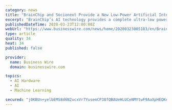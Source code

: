 ```yaml
---
category: news
title: "BrainChip and Socionext Provide a New Low-Power Artificial Intelligence Platform for AI Edge Applications"
excerpt: "BrainChip’s AI technology provides a complete ultra-low power AI Edge ... About Socionext Inc. Socionext is a global, innovative enterprise that designs, develops and delivers System-on-Chip based solutions to customers worldwide. The company is focused ..."
publishedDateTime: 2020-03-23T12:00:00Z
webUrl: "https://www.businesswire.com/news/home/20200323005183/en/BrainChip-Socionext-Provide-New-Low-Power-Artificial-Intelligence"
type: article
quality: 34
heat: 34
published: false

provider:
  name: Business Wire
  domain: businesswire.com

topics:
  - AI Hardware
  - AI
  - Machine Learning

secured: "j0KBUn+yelbEMS8d6N2ucxVr7YusemCP38fQBAUeHLUCeNMYtwF9AaXpHEQKeusjcbuStICnRFbP3xdjQLivlw218nBGE9Nfkkfj+t547cLGuoMYaKqd5N0C+sCPvezCTlnlLeDMkQ/+I/gs88yLy+27ATmicy5x417zJCoEkBc2kZlTm08Zf2txudDbGmTvjxgtWjdXemzpELnS4IkR2bnT0Jmes+FXPKTdfbyH2ZK3xNYAGLbiMBg6d2Wz1Facp+P52hTNEA61QjmwdWkqMEn3X6nrqA/Wrdas7N0cIlbiKxhwUNDL0/6iXNqcIbKQ;/bhxak3hZpfXiFhdJmiC+Q=="
---
```


